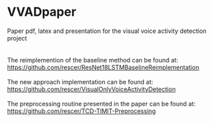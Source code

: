 # VVADpaper
Paper pdf, latex and presentation for the visual voice activity detection project<br><br><br>
The reimplemention of the baseline method can be found at: https://github.com/rescer/ResNet18LSTMBaselineReimplementation <br><br>
The new approach implementation can be found at: https://github.com/rescer/VisualOnlyVoiceActivityDetection <br><br>
The preprocessing routine presented in the paper can be found at: https://github.com/rescer/TCD-TIMIT-Preprocessing 

